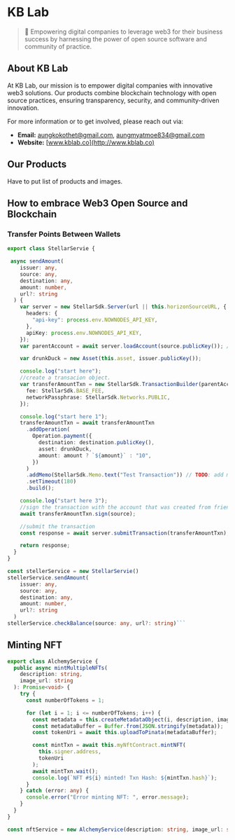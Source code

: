 # KB Lab

> 🚀 Empowering digital companies to leverage web3 for their business success by harnessing the power of open source software and community of practice.

## About KB Lab

At KB Lab, our mission is to empower digital companies with innovative web3 solutions. Our products combine blockchain technology with open source practices, ensuring transparency, security, and community-driven innovation.


For more information or to get involved, please reach out via:
- **Email:** [aungkokothet@gmail.com](mailto:aungkokothet@gmail.com), [aungmyatmoe834@gmail.com](mailto:aungmyatmoe834@gmail.com)
- **Website:** [www.kblab.co](http://www.kblab.co)


## Our Products
Have to put list of products and images.

## How to embrace Web3 Open Source and Blockchain

### Transfer Points Between Wallets
```ts
export class StellarServie {

 async sendAmount(
    issuer: any,
    source: any,
    destination: any,
    amount: number,
    url?: string
  ) {
    var server = new StellarSdk.Server(url || this.horizonSourceURL, {
      headers: {
        "api-key": process.env.NOWNODES_API_KEY,
      },
      apiKey: process.env.NOWNODES_API_KEY,
    });
    var parentAccount = await server.loadAccount(source.publicKey()); //make sure the parent account exists on ledger

    var drunkDuck = new Asset(this.asset, issuer.publicKey());

    console.log("start here");
    //create a transacion object.
    var transferAmountTxn = new StellarSdk.TransactionBuilder(parentAccount, {
      fee: StellarSdk.BASE_FEE,
      networkPassphrase: StellarSdk.Networks.PUBLIC,
    });

    console.log("start here 1");
    transferAmountTxn = await transferAmountTxn
      .addOperation(
        Operation.payment({
          destination: destination.publicKey(),
          asset: drunkDuck,
          amount: amount ? `${amount}` : "10",
        })
      )
      .addMemo(StellarSdk.Memo.text("Test Transaction")) // TODO: add more meaningful memo
      .setTimeout(180)
      .build();

    console.log("start here 3");
    //sign the transaction with the account that was created from friendbot.
    await transferAmountTxn.sign(source);

    //submit the transaction
    const response = await server.submitTransaction(transferAmountTxn);

    return response;
  }
}

const stellerService = new StellarServie()
stellerService.sendAmount(
    issuer: any,
    source: any,
    destination: any,
    amount: number,
    url?: string
  )
stellerService.checkBalance(source: any, url?: string)```
```
## Minting NFT

```ts
export class AlchemyService {
  public async mintMultipleNFTs(
    description: string,
    image_url: string
  ): Promise<void> {
    try {
      const numberOfTokens = 1;

      for (let i = 1; i <= numberOfTokens; i++) {
        const metadata = this.createMetadataObject(i, description, image_url);
        const metadataBuffer = Buffer.from(JSON.stringify(metadata));
        const tokenUri = await this.uploadToPinata(metadataBuffer);

        const mintTxn = await this.myNftContract.mintNFT(
          this.signer.address,
          tokenUri
        );
        await mintTxn.wait();
        console.log(`NFT #${i} minted! Txn Hash: ${mintTxn.hash}`);
      }
    } catch (error: any) {
      console.error("Error minting NFT: ", error.message);
    }
  }
}

const nftService = new AlchemyService(description: string, image_url: string);
```
